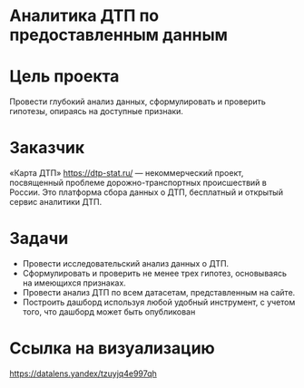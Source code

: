 # Аналитика ДТП по предоставленным данным

# **Цель проекта**  
Провести глубокий анализ данных, сформулировать и проверить гипотезы, опираясь на доступные признаки.

# **Заказчик** 
«Карта ДТП» https://dtp-stat.ru/ — некоммерческий проект, посвященный проблеме дорожно-транспортных происшествий в России. 
Это платформа сбора данных о ДТП, бесплатный и открытый сервис аналитики ДТП.

# **Задачи**
- Провести исследовательский анализ данных о ДТП.
- Сформулировать и проверить не менее трех гипотез, основываясь на имеющихся признаках.
- Провести анализ ДТП по всем датасетам, представленным на сайте.
- Построить дашборд используя любой удобный инструмент, с учетом того, что дашборд может быть опубликован

# Cсылка на визуализацию 
https://datalens.yandex/tzuyjq4e997qh
